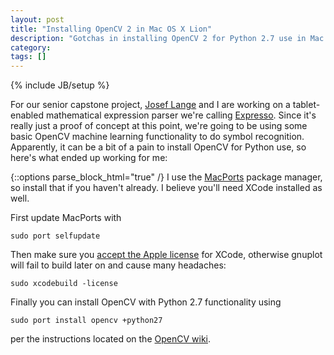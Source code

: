 ```yaml
---
layout: post
title: "Installing OpenCV 2 in Mac OS X Lion"
description: "Gotchas in installing OpenCV 2 for Python 2.7 use in Mac OS X Lion using MacPorts"
category: 
tags: []
---
```

{% include JB/setup %}

For our senior capstone project, [Josef Lange](http://josefdlange.com/) and I are working on a tablet-enabled mathematical expression parser we're calling [Expresso](http://github.com/expresso-math/). Since it's really just a proof of concept at this point, we're going to be using some basic OpenCV machine learning functionality to do symbol recognition. Apparently, it can be a bit of a pain to install OpenCV for Python use, so here's what ended up working for me:

{::options parse_block_html="true" /}
I use the [MacPorts](http://www.macports.org/) package manager, so install that if you haven't already. I believe you'll need XCode installed as well.

<div class="p">
First update MacPorts with
</div>

~~~
sudo port selfupdate
~~~

Then make sure you [accept the Apple license](http://trac.macports.org/ticket/35337) for XCode, otherwise gnuplot will fail to build later on and cause many headaches:

~~~
sudo xcodebuild -license
~~~

Finally you can install OpenCV with Python 2.7 functionality using

~~~
sudo port install opencv +python27
~~~

per the instructions located on the [OpenCV wiki](http://opencv.willowgarage.com/wiki/Mac_OS_X_OpenCV_Port).
